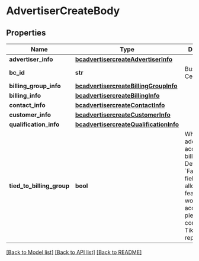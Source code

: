 # AdvertiserCreateBody

## Properties
Name | Type | Description | Notes
------------ | ------------- | ------------- | -------------
**advertiser_info** | [**bcadvertisercreateAdvertiserInfo**](bcadvertisercreateAdvertiserInfo.md) |  | [required] 
**bc_id** | **str** | Business Center ID | [required] 
**billing_group_info** | [**bcadvertisercreateBillingGroupInfo**](bcadvertisercreateBillingGroupInfo.md) |  | [optional] 
**billing_info** | [**bcadvertisercreateBillingInfo**](bcadvertisercreateBillingInfo.md) |  | [optional] 
**contact_info** | [**bcadvertisercreateContactInfo**](bcadvertisercreateContactInfo.md) |  | [optional] 
**customer_info** | [**bcadvertisercreateCustomerInfo**](bcadvertisercreateCustomerInfo.md) |  | [required] 
**qualification_info** | [**bcadvertisercreateQualificationInfo**](bcadvertisercreateQualificationInfo.md) |  | [optional] 
**tied_to_billing_group** | **bool** | Whether to add the ad account to a billing group. Default value: &#x60;False&#x60;. This field is an allowlist-only feature. If you would like to access it, please contact your TikTok representative | [optional] 

[[Back to Model list]](../README.md#documentation-for-models) [[Back to API list]](../README.md#documentation-for-api-endpoints) [[Back to README]](../README.md)

